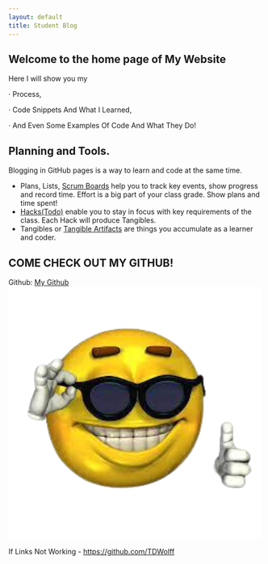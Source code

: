 ```yaml
---
layout: default
title: Student Blog
---
```



## Welcome to the home page of My Website 
Here I will show you my 
    
· Process,

· Code Snippets And What I Learned,

· And Even Some Examples Of Code And What They Do!

## Planning and Tools.
Blogging in GitHub pages is a way to learn and code at the same time. 

- Plans, Lists, [Scrum Boards](https://clickup.com/blog/scrum-board/) help you to track key events, show progress and record time.  Effort is a big part of your class grade.  Show plans and time spent!
- [Hacks(Todo)](https://levelup.gitconnected.com/six-ultimate-daily-hacks-for-every-programmer-60f5f10feae) enable you to stay in focus with key requirements of the class.  Each Hack will produce Tangibles.
- Tangibles or [Tangible Artifacts](https://en.wikipedia.org/wiki/Artifact_(software_development)) are things you accumulate as a learner and coder. 

## COME CHECK OUT MY GITHUB!

Github: [My Github](https://github.com/TDWolff)
<img src="mylogo.png"/>

If Links Not Working - https://github.com/TDWolff
